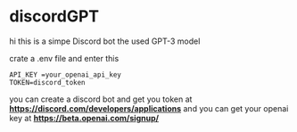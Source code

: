 # discordGPT
hi this is a simpe Discord bot the used GPT-3 model

crate a .env file and enter this
```
API_KEY =your_openai_api_key
TOKEN=discord_token
```
you can create a discord bot and get you token at **https://discord.com/developers/applications**
and you can get your openai key at **https://beta.openai.com/signup/**

